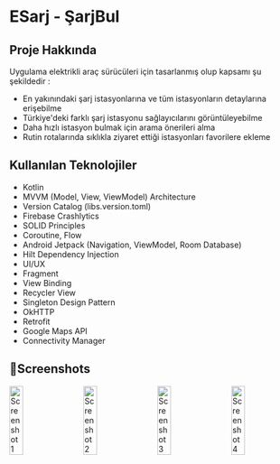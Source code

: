 # ESarj - ŞarjBul
## Proje Hakkında
Uygulama elektrikli araç sürücüleri için tasarlanmış olup kapsamı şu şekildedir :
- En yakınındaki şarj istasyonlarına ve tüm istasyonların detaylarına erişebilme
- Türkiye'deki farklı şarj istasyonu sağlayıcılarını görüntüleyebilme
- Daha hızlı istasyon bulmak için arama önerileri alma
- Rutin rotalarında sıklıkla ziyaret ettiği istasyonları favorilere ekleme
## Kullanılan Teknolojiler
- Kotlin
- MVVM (Model, View, ViewModel) Architecture
- Version Catalog (libs.version.toml)
- Firebase Crashlytics
- SOLID Principles
- Coroutine, Flow
- Android Jetpack (Navigation, ViewModel, Room Database)
- Hilt Dependency Injection
- UI/UX
- Fragment
- View Binding
- Recycler View
- Singleton Design Pattern
- OkHTTP
- Retrofit
- Google Maps API
- Connectivity Manager

## 📸Screenshots

<div style="display: flex; justify-content: space-between; flex-wrap: wrap;">
  <img src="https://github.com/user-attachments/assets/71175a05-8399-48cd-85e2-dac2c636a6ad" alt="Screenshot 1" width="22%"/>
  <img src="https://github.com/user-attachments/assets/517805a5-e3f7-42e2-9eb1-655451203a3f" alt="Screenshot 2" width="22%"/>
  <img src="https://github.com/user-attachments/assets/5201c1e3-9254-4541-b195-cb79f3a20cea" alt="Screenshot 3" width="22%"/>
  <img src="https://github.com/user-attachments/assets/127a668e-2544-40f1-b59e-2ba54ae05302" alt="Screenshot 4" width="22%"/>
</div>
